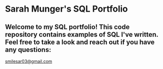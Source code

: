 # Sarah Munger's SQL Portfolio

## Welcome to my SQL portfolio! This code repository contains examples of SQL I've written. Feel free to take a look and reach out if you have any questions:
smilesar03@gmail.com
